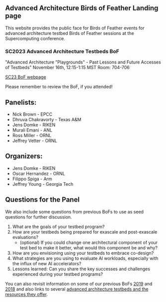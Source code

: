 ## Advanced Architecture Birds of Feather Landing page

This website provides the public face for Birds of Feather events for advanced architecture testbed Birds of Feather sessions at the Supercomputing conference.

### SC2023 Advanced Architecture Testbeds BoF

"Advanced Architecture "Playgrounds" - Past Lessons and Future Accesses of Testbeds"
November 16th, 12:15-1:15 MST
Room: 704-706

[SC23 BoF webpage]([https://sc21.supercomputing.org/presentation/?id=bof140&sess=sess385](https://sc23.conference-program.com/presentation/?id=bof157&sess=sess404))

Please remember to review the BoF, if you attended!

## Panelists: 

- Nick Brown - EPCC
- Dhruva Chakravorty - Texas A&M
- Jens Domke - RIKEN
- Murali Emani - ANL
- Ross Miller - ORNL
- Jeffrey Vetter - ORNL

## Organizers:

- Jens Domke - RIKEN
- Oscar Hernandez - ORNL
- Filippo Spiga - Arm
- Jeffrey Young - Georgia Tech

## Questions for the Panel

We also include some questions from previous BoFs to use as seed questions for further discussion.

1) What are the goals of your testbed program?
2) How are your testbeds being prepared for exascale and post-exascale evaluations?
    - (optional) If you could change one architectural component of your test bed to make it better, what would this component be and why?
3) How are you envisioning using your testbeds to embrace co-design?
4) What strategies are you using to evaluate AI workloads, especially with the influx of new AI accelerators? 
5) Lessons learned: Can you share the key successes and challenges experienced during your testbed programs?

You can also revisit information on some of our previous BoFs [2019](https://github.com/caatb/aatb-bofs/blob/gh-pages/sc-2019-bof.md) and [2018](https://github.com/caatb/aatb-bofs/blob/gh-pages/sc-2018-bof.md) and also links to several [advanced architecture testbeds and the resources they offer](https://github.com/caatb/testbed-resources/blob/main/README.md).

